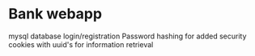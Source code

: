 # Bank webapp

mysql database
login/registration
Password hashing for added security
cookies with uuid's for information retrieval
